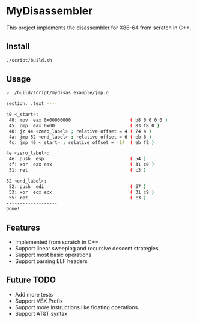 # MyDisassembler

This project implements the disassembler for X86-64 from scratch in C++. 

## Install

```bash
./script/build.sh
```

## Usage

```bash
> ./build/script/mydisas example/jmp.o

section: .text ----

40 <_start>:
 40: mov  eax 0x00000000                      ( b8 0 0 0 0 )
 45: cmp  eax 0x00                            ( 83 f8 0 )
 48: jz 4e <zero_label> ; relative offset = 4 ( 74 4 )
 4a: jmp 52 <end_label> ; relative offset = 6 ( eb 6 )
 4c: jmp 40 <_start> ; relative offset = -14  ( eb f2 )

4e <zero_label>:
 4e: push  esp                                ( 54 )
 4f: xor  eax eax                             ( 31 c0 )
 51: ret                                      ( c3 )

52 <end_label>:
 52: push  edi                                ( 57 )
 53: xor  ecx ecx                             ( 31 c9 )
 55: ret                                      ( c3 )
-------------------
Done!
```

## Features

- Implemented from scratch in C++
- Support linear sweeping and recursive descent strategies
- Support most basic operations
- Support parsing ELF headers

## Future TODO

- Add more tests
- Support VEX Prefix
- Support more instructions like floating operations.
- Support AT&T syntax
